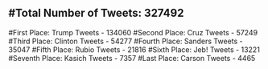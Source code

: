 #Total Number of Tweets: 327492 
---
#First Place: Trump Tweets - 134060
#Second Place: Cruz Tweets - 57249
#Third Place: Clinton Tweets - 54277
#Fourth Place: Sanders Tweets - 35047
#Fifth Place: Rubio Tweets - 21816
#Sixth Place: Jeb! Tweets - 13221
#Seventh Place: Kasich Tweets - 7357
#Last Place: Carson Tweets - 4465
